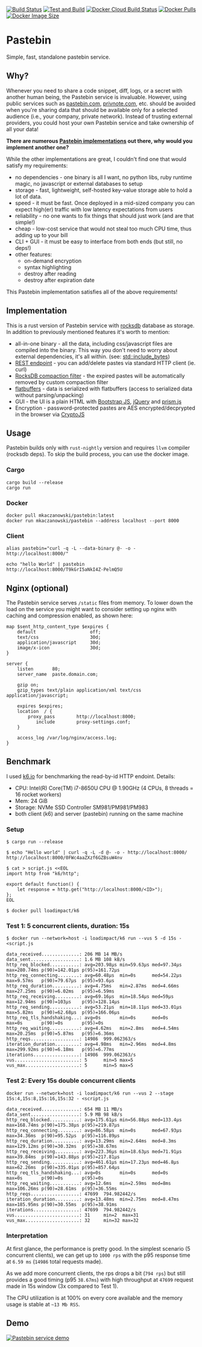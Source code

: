 [![Build Status][travis-badge]][travis]
[![Test and Build][github-workflow]][github-workflow]
[![Docker Cloud Build Status][docker-cloud-build-status]][docker-hub]
[![Docker Pulls][docker-pulls]][docker-hub]
[![Docker Image Size][docker-size]][docker-hub]

[travis-badge]: https://travis-ci.org/mkaczanowski/pastebin.svg?branch=master
[travis]: https://travis-ci.org/mkaczanowski/pastebin/
[docker-hub]: https://hub.docker.com/r/mkaczanowski/pastebin
[docker-cloud-build-status]: https://img.shields.io/docker/cloud/build/mkaczanowski/pastebin
[docker-pulls]: https://img.shields.io/docker/pulls/mkaczanowski/pastebin
[docker-size]: https://img.shields.io/docker/image-size/mkaczanowski/pastebin
[github-workflow]: https://github.com/mkaczanowski/pastebin/workflows/Test%20and%20Build/badge.svg

# Pastebin
Simple, fast, standalone pastebin service.

## Why?
Whenever you need to share a code snippet, diff, logs, or a secret with another human being, the Pastebin service is invaluable. However, using public services such as [pastebin.com](https://pastebin.com), [privnote.com](https://privnote.com), etc. should be avoided when you're sharing data that should be available only for a selected audience (i.e., your company, private network). Instead of trusting external providers, you could host your own Pastebin service and take ownership of all your data!

**There are numerous [Pastebin implementations](https://github.com/awesome-selfhosted/awesome-selfhosted#pastebins) out there, why would you implement another one?**

While the other implementations are great, I couldn't find one that would satisfy my requirements:
* no dependencies - one binary is all I want, no python libs, ruby runtime magic, no javascript or external databases to setup
* storage - fast, lightweight, self-hosted key-value storage able to hold a lot of data.
* speed - it must be fast. Once deployed in a mid-sized company you can expect high(er) traffic with low latency expectations from users
* reliability - no one wants to fix things that should just work (and are that simple!)
* cheap - low-cost service that would not steal too much CPU time, thus adding up to your bill
* CLI + GUI - it must be easy to interface from both ends (but still, no deps!)
* other features:
    * on-demand encryption
    * syntax highlighting
    * destroy after reading
    * destroy after expiration date

This Pastebin implementation satisfies all of the above requirements!

## Implementation
This is a rust version of Pastebin service with [rocksdb](https://rocksdb.org/) database as storage. In addition to previously mentioned features it's worth to mention:
* all-in-one binary - all the data, including css/javascript files are compiled into the binary. This way you don't need to worry about external dependencies, it's all within. (see: [std::include_bytes](https://doc.rust-lang.org/std/macro.include_bytes.html))
* [REST endpoint](https://rocket.rs/) - you can add/delete pastes via standard HTTP client (ie. curl)
* [RocksDB compaction filter](https://github.com/facebook/rocksdb/wiki/Compaction-Filter) - the expired pastes will be automatically removed by custom compaction filter
* [flatbuffers](https://google.github.io/flatbuffers/) - data is serialized with flatbuffers (access to serialized data without parsing/unpacking)
* GUI - the UI is a plain HTML with [Bootstrap JS](https://getbootstrap.com/), [jQuery](https://jquery.com/) and [prism.js](https://prismjs.com/)
* Encryption - password-protected pastes are AES encrypted/decprypted in the browser via [CryptoJS](https://code.google.com/archive/p/crypto-js/)

## Usage
Pastebin builds only with `rust-nightly` version and requires `llvm` compiler (rocksdb deps). To skip the build process, you can use the docker image.

### Cargo
```
cargo build --release
cargo run
```
### Docker
```
docker pull mkaczanowski/pastebin:latest
docker run mkaczanowski/pastebin --address localhost --port 8000
```

### Client
```
alias pastebin="curl -q -L --data-binary @- -o - http://localhost:8000/"

echo "hello World" | pastebin
http://localhost:8000/T9kGrI5aNkI4Z-PelmQ5U
```

## Nginx (optional)
The Pastebin service serves `/static` files from memory. To lower down the load on the service you might want to consider setting up nginx with caching and compression enabled, as shown here:
```
map $sent_http_content_type $expires {
    default                    off;
    text/css                   30d;
    application/javascript     30d;
    image/x-icon               30d;
}

server {
    listen       80; 
    server_name  paste.domain.com;
    
    gzip on;
    gzip_types text/plain application/xml text/css application/javascript;

    expires $expires;
    location  / {
        proxy_pass        http://localhost:8000;
           include        proxy-settings.conf;
    }

    access_log /var/log/nginx/access.log;
}
```

## Benchmark
I used [k6.io](https://k6.io/) for benchmarking the read-by-id HTTP endoint. Details:
* CPU: Intel(R) Core(TM) i7-8650U CPU @ 1.90GHz (4 CPUs, 8 threads = 16 rocket workers)
* Mem: 24 GiB
* Storage: NVMe SSD Controller SM981/PM981/PM983
* both client (k6) and server (pastebin) running on the same machine

### Setup
```
$ cargo run --release

$ echo "Hello world" | curl -q -L -d @- -o - http://localhost:8000/
http://localhost:8000/0FWc4aaZXzf6GZBsuW4nv

$ cat > script.js <<EOL
import http from "k6/http";

export default function() {
    let response = http.get("http://localhost:8000/<ID>");
};
EOL

$ docker pull loadimpact/k6
```

### Test 1: 5 concurrent clients, duration: 15s
```
$ docker run --network=host -i loadimpact/k6 run --vus 5 -d 15s - <script.js

data_received..............: 206 MB 14 MB/s
data_sent..................: 1.6 MB 108 kB/s
http_req_blocked...........: avg=203.98µs min=59.63µs med=97.34µs max=280.74ms p(90)=142.01µs p(95)=161.72µs
http_req_connecting........: avg=60.48µs  min=0s      med=54.22µs max=9.57ms   p(90)=79.67µs  p(95)=93.6µs  
http_req_duration..........: avg=4.75ms   min=2.87ms  med=4.66ms  max=27.25ms  p(90)=6.02ms   p(95)=6.59ms  
http_req_receiving.........: avg=69.16µs  min=18.54µs med=59µs    max=12.94ms  p(90)=103µs    p(95)=128.14µs
http_req_sending...........: avg=53.21µs  min=18.11µs med=33.01µs max=5.82ms   p(90)=62.68µs  p(95)=166.06µs
http_req_tls_handshaking...: avg=0s       min=0s      med=0s      max=0s       p(90)=0s       p(95)=0s      
http_req_waiting...........: avg=4.62ms   min=2.8ms   med=4.54ms  max=20.25ms  p(90)=5.87ms   p(95)=6.36ms  
http_reqs..................: 14986  999.062363/s
iteration_duration.........: avg=4.98ms   min=2.96ms  med=4.8ms   max=299.92ms p(90)=6.18ms   p(95)=6.77ms  
iterations.................: 14986  999.062363/s
vus........................: 5      min=5 max=5
vus_max....................: 5      min=5 max=5
```

### Test 2: Every 15s double concurrent clients
```
docker run --network=host -i loadimpact/k6 run --vus 2 --stage 15s:4,15s:8,15s:16,15s:32 - <script.js

data_received..............: 654 MB 11 MB/s
data_sent..................: 5.9 MB 98 kB/s
http_req_blocked...........: avg=175.61µs min=56.88µs med=133.4µs max=168.74ms p(90)=175.38µs p(95)=219.87µs
http_req_connecting........: avg=86.58µs  min=0s      med=67.93µs max=34.36ms  p(90)=95.52µs  p(95)=116.89µs
http_req_duration..........: avg=13.29ms  min=2.64ms  med=8.3ms   max=129.12ms p(90)=30.32ms  p(95)=38.67ms 
http_req_receiving.........: avg=223.36µs min=18.63µs med=71.91µs max=39.84ms  p(90)=143.88µs p(95)=217.81µs
http_req_sending...........: avg=461.61µs min=17.23µs med=46.8µs  max=62.26ms  p(90)=335.01µs p(95)=857.64µs
http_req_tls_handshaking...: avg=0s       min=0s      med=0s      max=0s       p(90)=0s       p(95)=0s      
http_req_waiting...........: avg=12.6ms   min=2.59ms  med=8ms     max=106.26ms p(90)=28.61ms  p(95)=36.55ms 
http_reqs..................: 47699  794.982442/s
iteration_duration.........: avg=13.48ms  min=2.75ms  med=8.47ms  max=185.95ms p(90)=30.55ms  p(95)=38.91ms 
iterations.................: 47699  794.982442/s
vus........................: 31     min=2  max=31
vus_max....................: 32     min=32 max=32
```

### Interpretation
At first glance, the performance is pretty good. In the simplest scenario (5 concurrent clients), we can get up to `1000 rps` with the p95 response time at `6.59 ms` (`14986` total requests made).

As we add more concurrent clients, the rps drops a bit (`794 rps`) but still provides a good timing (p95 `38.67ms`) with high throughput at `47699` request made in 15s window (3x compared to Test 1).

The CPU utilization is at 100% on every core available and the memory usage is stable at `~13 Mb RSS`.

## Demo
[![Pastebin service demo](https://i.imgur.com/Fv19H71.png)](https://www.youtube.com/watch?v=BG7f61H7C4I "Pastebin service demo")
